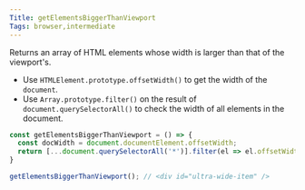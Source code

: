 ```yaml
---
Title: getElementsBiggerThanViewport
Tags: browser,intermediate
---
```


Returns an array of HTML elements whose width is larger than that of the viewport's.

- Use `HTMLElement.prototype.offsetWidth()` to get the width of the `document`.
- Use `Array.prototype.filter()` on the result of `document.querySelectorAll()` to check the width of all elements in the document.

```js
const getElementsBiggerThanViewport = () => {
  const docWidth = document.documentElement.offsetWidth;
  return [...document.querySelectorAll('*')].filter(el => el.offsetWidth > docWidth);
}
```

```js
getElementsBiggerThanViewport(); // <div id="ultra-wide-item" />
```
